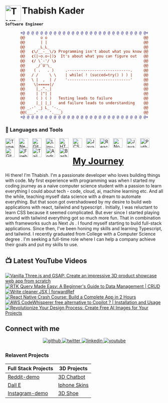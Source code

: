 # Thabish Kader <img align="left" alt="TypeScript" width="50px"  src="https://cdn.jsdelivr.net/gh/devicons/devicon/icons/coffeescript/coffeescript-original-wordmark.svg" />

**`Software Engineer`**

<div align="center">
  
```diff
+@ @ @ @ @ @ @ @ @ @ @ @ @ @ @ @ @ @ @ @ @ @ @ @ @ @ @ @+
@@       o o                                           @@
@@       | |                                           @@
@@      _L_L_                                          @@
@@   ❮\/__-__\/❯ Programming isn't about what you know @@
@@   ❮(|~o.o~|)❯  It's about what you can figure out   @@
@@   ❮/ \`-'/ \❯                                       @@
@@     _/`U'\_                                         @@
@@    ( .   . )     .----------------------------.     @@
@@   / /     \ \    | while( ! (succed=try() ) ) |     @@
@@   \ |  ,  | /    '----------------------------'     @@
@@    \|=====|/                                        @@
@@     |_.^._|                                         @@
@@     | |"| |                                         @@
@@     ( ) ( )   Testing leads to failure              @@
@@     |_| |_|   and failure leads to understanding    @@
@@ _.-' _j L_ '-._                                     @@
@@(___.'     '.___)                                    @@
+@ @ @ @ @ @ @ @ @ @ @ @ @ @ @ @ @ @ @ @ @ @ @ @ @ @ @ @+
```
  
</div>

### 🧰 Languages and Tools

<img align="left" alt="TypeScript" width="30px" style="padding-right:10px;" src="https://cdn.jsdelivr.net/gh/devicons/devicon/icons/typescript/typescript-plain.svg" />

<img align="left" alt="NextJS" width="30px" style="padding-right:10px;" src="https://cdn.jsdelivr.net/gh/devicons/devicon/icons/nextjs/nextjs-original.svg" />
<img align="left" alt="Git" width="30px" style="padding-right:10px;" src="https://cdn.jsdelivr.net/gh/devicons/devicon/icons/git/git-original.svg" />
<img align="left" alt="Linux" width="30px" style="padding-right:10px;" src="https://cdn.jsdelivr.net/gh/devicons/devicon/icons/linux/linux-original.svg" />
<img align="left" alt="HTML" width="30px" style="padding-right:10px;" src="https://cdn.jsdelivr.net/gh/devicons/devicon/icons/html5/html5-plain.svg" />
<img align="left" alt="CSS" width="30px" style="padding-right:10px;" src="https://cdn.jsdelivr.net/gh/devicons/devicon/icons/css3/css3-plain.svg" />
<img align="left" alt="JavaScript" width="30px" style="padding-right:10px;" src="https://cdn.jsdelivr.net/gh/devicons/devicon/icons/javascript/javascript-plain.svg" />
<img align="left" alt="React" width="30px" style="padding-right:10px;" src="https://cdn.jsdelivr.net/gh/devicons/devicon/icons/react/react-original.svg" />
<img align="left" alt="NodeJS" width="30px" style="padding-right:10px;" src="https://cdn.jsdelivr.net/gh/devicons/devicon/icons/nodejs/nodejs-original.svg" />
<img align="left" alt="Java" width="30px" style="padding-right:10px;" src="https://cdn.jsdelivr.net/gh/devicons/devicon/icons/java/java-original.svg"/>
<img align="left" alt="Python" width="30px" style="padding-right:10px;" src="https://cdn.jsdelivr.net/gh/devicons/devicon/icons/python/python-plain.svg" />

<img align="left" alt="GitHub" width="30px" style="padding-right:10px;" src="https://cdn.jsdelivr.net/gh/devicons/devicon/icons/github/github-original.svg" />
<img align="left" alt="Firebase" width="30px" style="padding-right:10px;" src="https://cdn.jsdelivr.net/gh/devicons/devicon/icons/firebase/firebase-plain-wordmark.svg" />
<img align="left" alt="Tailwind" width="30px" style="padding-right:10px;" src="https://cdn.jsdelivr.net/gh/devicons/devicon/icons/tailwindcss/tailwindcss-plain.svg" />
<img align="left" alt="AndroidStudio" width="30px" style="padding-right:10px;" src="https://cdn.jsdelivr.net/gh/devicons/devicon/icons/androidstudio/androidstudio-original.svg" />
<img align="left" alt="Bash" width="30px" style="padding-right:10px;" src="https://cdn.jsdelivr.net/gh/devicons/devicon/icons/bash/bash-original.svg" />
<br />

# [My Journey](https://threejs-portfolio-4qhb.vercel.app/)

Hi there! I'm Thabish. I'm a passionate developer who loves building
things with code. My first experience with programming
was when I started my coding journey as a naive computer
science student with a passion to learn everything I
could about tech - code, cloud, ai, machine learning
etc. And all the while, teaching myself data science
with a dream to automate everything. But that soon got
overshadowed by my desire to build web applications with react, tailwind and typescript
. Initially, I was reluctant to learn CSS because it
seemed complicated. But ever since I started playing
around with tailwind everything got so much more fun.
That in combination with frameworks such as Next Js . I
found myself starting to build full-stack applications.
Since then, I&apos;ve been honing my skills and learning
Typescript, and tailwind. I recently graduated from College with a
Computer Science degree
. I'm seeking a full-time role
where I can help a company achieve their goals and put
my skills to use.

## 📺 Latest YouTube Videos

<!-- BEGIN YOUTUBE-CARDS -->
[![Vanilla Three.js and GSAP: Create an impressive 3D product showcase web app from scratch](https://ytcards.demolab.com/?id=4iNINWmo9nw&title=Vanilla+Three.js+and+GSAP%3A+Create+an+impressive+3D+product+showcase+web+app+from+scratch&lang=en&timestamp=1683256075&background_color=%230d1117&title_color=%23ffffff&stats_color=%23dedede&width=250 "Vanilla Three.js and GSAP: Create an impressive 3D product showcase web app from scratch")](https://www.youtube.com/watch?v=4iNINWmo9nw)
[![RTK Query Made Easy: A Beginner's Guide to Data Management | CRUD](https://ytcards.demolab.com/?id=DRxBQcRbC_8&title=RTK+Query+Made+Easy%3A+A+Beginner%27s+Guide+to+Data+Management+%7C+CRUD&lang=en&timestamp=1682625606&background_color=%230d1117&title_color=%23ffffff&stats_color=%23dedede&width=250 "RTK Query Made Easy: A Beginner's Guide to Data Management | CRUD")](https://www.youtube.com/watch?v=DRxBQcRbC_8)
[![Write cleaner JSX | forwardRef](https://ytcards.demolab.com/?id=_4hVYXTz3Bk&title=Write+cleaner+JSX+%7C+forwardRef&lang=en&timestamp=1682280015&background_color=%230d1117&title_color=%23ffffff&stats_color=%23dedede&width=250 "Write cleaner JSX | forwardRef")](https://www.youtube.com/watch?v=_4hVYXTz3Bk)
[![React Native Crash Course: Build a Complete App in 2 Hours](https://ytcards.demolab.com/?id=xpErFQ08Mjw&title=React+Native+Crash+Course%3A+Build+a+Complete+App+in+2+Hours&lang=en&timestamp=1682020814&background_color=%230d1117&title_color=%23ffffff&stats_color=%23dedede&width=250 "React Native Crash Course: Build a Complete App in 2 Hours")](https://www.youtube.com/watch?v=xpErFQ08Mjw)
[![AWS CodeWhisperer free alternative to Copilot ? | Installation and Usage](https://ytcards.demolab.com/?id=lZ_pGR2oWZE&title=AWS+CodeWhisperer+free+alternative+to+Copilot+%3F+%7C+Installation+and+Usage&lang=en&timestamp=1681540842&background_color=%230d1117&title_color=%23ffffff&stats_color=%23dedede&width=250 "AWS CodeWhisperer free alternative to Copilot ? | Installation and Usage")](https://www.youtube.com/watch?v=lZ_pGR2oWZE)
[![Revolutionize Your Design Process: Create Free AI Images for Your Projects](https://ytcards.demolab.com/?id=jt9_3GRRbbs&title=Revolutionize+Your+Design+Process%3A+Create+Free+AI+Images+for+Your+Projects&lang=en&timestamp=1681416013&background_color=%230d1117&title_color=%23ffffff&stats_color=%23dedede&width=250 "Revolutionize Your Design Process: Create Free AI Images for Your Projects")](https://www.youtube.com/watch?v=jt9_3GRRbbs)
<!-- END YOUTUBE-CARDS -->

## Connect with me

<div align="center">
<a href="https://github.com/Thabish-Kader/Thabish-Kader/" target="_blank">
<img src=https://img.shields.io/badge/github-%2324292e.svg?&style=for-the-badge&logo=github&logoColor=white alt=github style="margin-bottom: 5px;" />
</a>
<a href="https://twitter.com/DeveloperTak" target="_blank">
<img src=https://img.shields.io/badge/twitter-%2300acee.svg?&style=for-the-badge&logo=twitter&logoColor=white alt=twitter style="margin-bottom: 5px;" />
</a>
<a href="https://www.linkedin.com/in/thabish-a-kader-366447224/" target="_blank">
<img src=https://img.shields.io/badge/linkedin-%231E77B5.svg?&style=for-the-badge&logo=linkedin&logoColor=white alt=linkedin style="margin-bottom: 5px;" />
</a>
<a href="https://www.youtube.com/@developertak2634" target="_blank">
<img src=https://img.shields.io/badge/youtube-%2324292e.svg?&style=for-the-badge&logo=youtube&logoColor=red alt=youtube style="margin-bottom: 5px;" />
</a>
</div>

### Relavent Projects

| Full Stack Projects | 3D Projects |
| ------------------- | ----------- |
| [Reddit-demo](https://reddit-next-app.vercel.app/)| [3D Chatbot](https://3d-chatbot.vercel.app/)  |
| [Dall E](https://github.com/Thabish-Kader/dall-E-nextjs)| [Iphone Skins](https://de-brand-skin.vercel.app/)   |
| [Instagram-demo](https://instagram-khaki-seven.vercel.app/)|[3D Shoe](https://r3f-scroll-three.vercel.app/)  |

